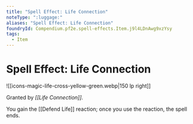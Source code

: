 ```yaml
---
title: "Spell Effect: Life Connection"
noteType: ":luggage:"
aliases: "Spell Effect: Life Connection"
foundryId: Compendium.pf2e.spell-effects.Item.j9l4LDnAwg9xzYsy
tags:
  - Item
---
```


# Spell Effect: Life Connection
![[icons-magic-life-cross-yellow-green.webp|150 lp right]]

Granted by _[[Life Connection]]_.

You gain the [[Defend Life]] reaction; once you use the reaction, the spell ends.
